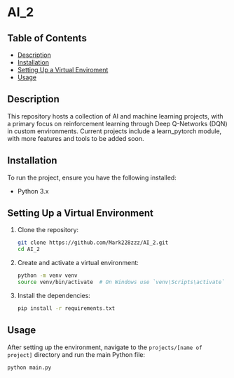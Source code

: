 # AI_2

## Table of Contents
- [Description](#description)
- [Installation](#installation)
- [Setting Up a Virtual Enviroment](#setting-up-a-virtual-environment)
- [Usage](#usage)

## Description
This repository hosts a collection of AI and machine learning projects, with a primary focus on reinforcement learning through Deep Q-Networks (DQN) in custom environments. Current projects include a learn_pytorch module, with more features and tools to be added soon.

## Installation
To run the project, ensure you have the following installed:

- Python 3.x

## Setting Up a Virtual Environment

1. Clone the repository:
    ```bash
    git clone https://github.com/Mark228zzz/AI_2.git
    cd AI_2
    ```

2. Create and activate a virtual environment:
    ```bash
    python -m venv venv
    source venv/bin/activate  # On Windows use `venv\Scripts\activate`
    ```

3. Install the dependencies:
    ```bash
    pip install -r requirements.txt
    ```

## Usage
After setting up the environment, navigate to the `projects/[name of project]` directory and run the main Python file:
```bash
python main.py
```
